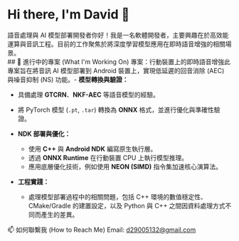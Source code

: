 # Hi there, I'm David 👋
語音處理與 AI 模型部署開發者你好！我是一名軟體開發者，主要興趣在於高效能運算與音訊工程。目前的工作聚焦於將深度學習模型應用在即時語音增強的相關場景。
<br/>## 🚀 進行中的專案 (What I'm Working On)
專案：行動裝置上的即時語音增強此專案旨在將音訊 AI 模型部署到 Android 裝置上，實現低延遲的回音消除 (AEC) 與噪音抑制 (NS) 功能。- **模型轉換與驗證：**
  - 具備處理 **GTCRN**、**NKF-AEC** 等語音模型的經驗。
  - 將 PyTorch 模型 (`.pt`, `.tar`) 轉換為 **ONNX** 格式，並進行優化與準確性驗證。

- **NDK 部署與優化：**
  - 使用 **C++** 與 **Android NDK** 編寫原生執行層。
  - 透過 **ONNX Runtime** 在行動裝置 CPU 上執行模型推理。
  - 應用底層優化技術，例如使用 **NEON (SIMD)** 指令集加速核心演算法。

- **工程實踐：**
  - 處理模型部署過程中的相關問題，包括 C++ 環境的數值穩定性、CMake/Gradle 的建置設定，以及 Python 與 C++ 之間因資料處理方式不同而產生的差異。


📫 如何聯繫我 (How to Reach Me)
Email: d29005132@gmail.com
